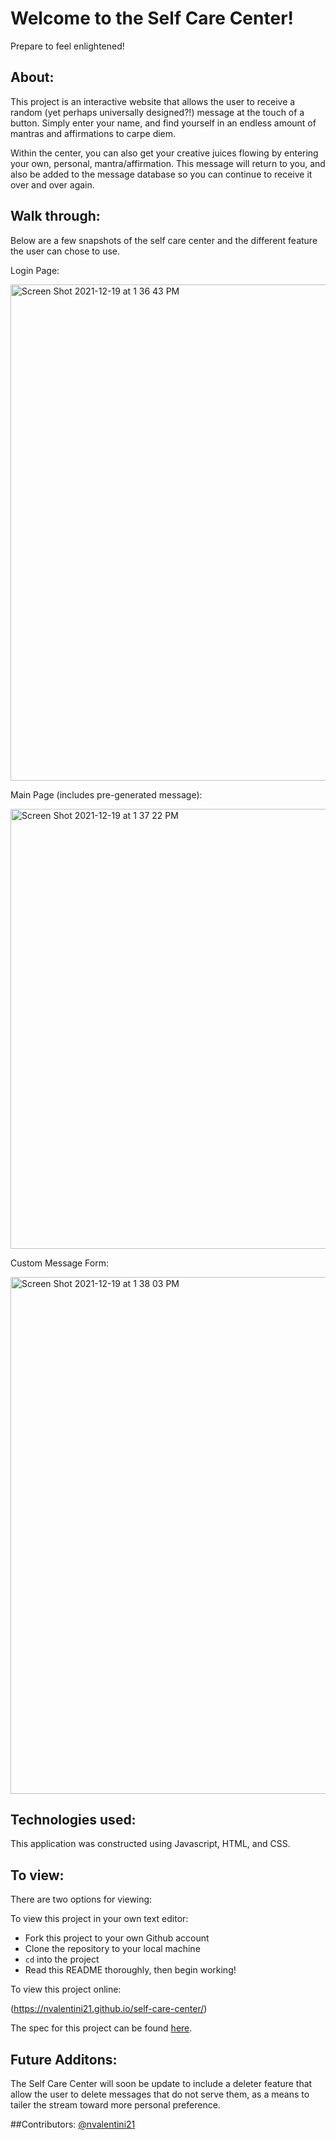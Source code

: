# Welcome to the Self Care Center!

Prepare to feel enlightened!

## About:

This project is an interactive website that allows the user to receive a random (yet perhaps universally designed?!) message at the touch of a button. Simply enter your name,  and find yourself in an endless amount of mantras and affirmations to carpe diem.

Within the center, you can also get your creative juices flowing by entering your own, personal, mantra/affirmation. This message will return to you, and also be added to the message database so you can continue to receive it over and over again.

## Walk through:

Below are a few snapshots of the self care center and the different feature the user can chose to use.

Login Page:

<img width="794" alt="Screen Shot 2021-12-19 at 1 36 43 PM" src="https://user-images.githubusercontent.com/92831895/146702778-ce76988a-a013-4ed1-9015-5da09c1c23ee.png">



Main Page (includes pre-generated message):

<img width="704" alt="Screen Shot 2021-12-19 at 1 37 22 PM" src="https://user-images.githubusercontent.com/92831895/146702791-a2ddc95b-12d1-49c1-8e22-bdf8e5952f87.png">


Custom Message Form:

<img width="827" alt="Screen Shot 2021-12-19 at 1 38 03 PM" src="https://user-images.githubusercontent.com/92831895/146702797-45b861ba-fbc6-455b-9879-12c1fa1d0915.png">



## Technologies used:

This application was constructed using Javascript, HTML, and CSS.

## To view:

There are two options for viewing:

To view this project in your own text editor:
- Fork this project to your own Github account
- Clone the repository to your local machine
- `cd` into the project
- Read this README thoroughly, then begin working!

To view this project online:

(https://nvalentini21.github.io/self-care-center/)

The spec for this project can be found [here](https://frontend.turing.io/projects/module-1/self-care-center.html).

## Future Additons: 

The Self Care Center will soon be update to include a deleter feature that allow the user to delete messages that do not serve them, as a means to tailer the stream toward more personal preference. 

##Contributors:
[@nvalentini21](https://github.com/nvalentini21/self-care-center)
